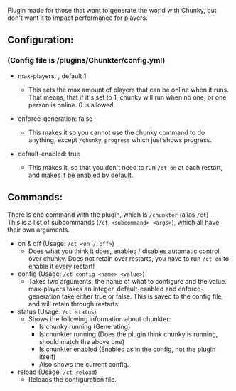 Plugin made for those that want to generate the world with Chunky, but don't want it to impact performance for players.

## Configuration:
### (Config file is /plugins/Chunkter/config.yml)
-   max-players: <integer>, default 1
    - This sets the max amount of players that can be online when it runs. That means, that if   it's set to 1, chunky will run when no one, or one person is online. 0 is allowed.
  
-   enforce-generation: false
    - This makes it so you cannot use the chunky command to do anything, except `/chunky progress` which just shows progress.
-   default-enabled: true
    - This makes it, so that you don't need to run `/ct on` at each restart, and makes it be enabled by default.

## Commands: 
There is one command with the plugin, which is `/chunkter` (alias `/ct`)\
This is a list of subcommands (`/ct <subcommand> <args>`), which all have their own arguments.
- on & off (Usage: `/ct <on / off>`)
  - Does what you think it does, enables / disables automatic control over chunky. Does not retain over restarts, you have to run `/ct on` to enable it every restart!
- config (Usage: `/ct config <name> <value>`)
  - Takes two arguments, the name of what to configure and the value. max-players takes an integer, default-eanbled and enforce-generation take either true or false. This is saved to the config file, and will retain through restarts!
- status (Usage: `/ct status`)
  - Shows the following information about chunkter:
    - Is chunky running (Generating)
    - Is chunkter running (Does the plugin think chunky is running, should match the above one)
    - Is chunkter enabled (Enabled as in the config, not the plugin itself)
    - Also shows the current config.
- reload (Usage: `/ct reload`)
  - Reloads the configuration file.
